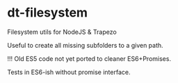 # dt-filesystem
Filesystem utils for NodeJS &amp; Trapezo

Useful to create all missing subfolders to a given path.

!!! Old ES5 code not yet ported to cleaner ES6+Promises.

Tests in ES6-ish without promise interface.
